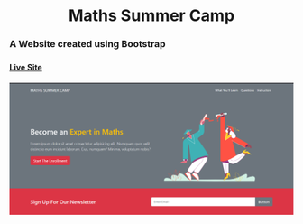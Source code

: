 <h1 align="center" style="border-bottom: none">
    <b>
        Maths Summer Camp<br>
    </b>

</h1>
<h3> <b> A Website created using Bootstrap <br> </b> <h3>
<h4><a align="center" href="https://mathssummercamp-radser2001.netlify.app/"> Live Site </a></h4>

![image](maths.png)
